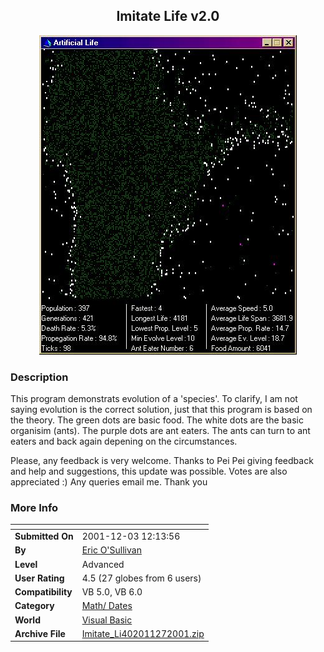 ﻿<div align="center">

## Imitate Life v2\.0

<img src="PIC2001127205508144.jpg">
</div>

### Description

This program demonstrats evolution of a 'species'. To clarify, I am not saying evolution is the correct solution, just that this program is based on the theory. The green dots are basic food. The white dots are the basic organisim (ants). The purple dots are ant eaters. The ants can turn to ant eaters and back again depening on the circumstances.

Please, any feedback is very welcome. Thanks to Pei Pei giving feedback and help and suggestions, this update was possible. Votes are also appreciated :) Any queries email me. Thank you
 
### More Info
 


<span>             |<span>
---                |---
**Submitted On**   |2001-12-03 12:13:56
**By**             |[Eric O'Sullivan](https://github.com/Planet-Source-Code/PSCIndex/blob/master/ByAuthor/eric-o-sullivan.md)
**Level**          |Advanced
**User Rating**    |4.5 (27 globes from 6 users)
**Compatibility**  |VB 5\.0, VB 6\.0
**Category**       |[Math/ Dates](https://github.com/Planet-Source-Code/PSCIndex/blob/master/ByCategory/math-dates__1-37.md)
**World**          |[Visual Basic](https://github.com/Planet-Source-Code/PSCIndex/blob/master/ByWorld/visual-basic.md)
**Archive File**   |[Imitate\_Li402011272001\.zip](https://github.com/Planet-Source-Code/eric-o-sullivan-imitate-life-v2-0__1-29573/archive/master.zip)








